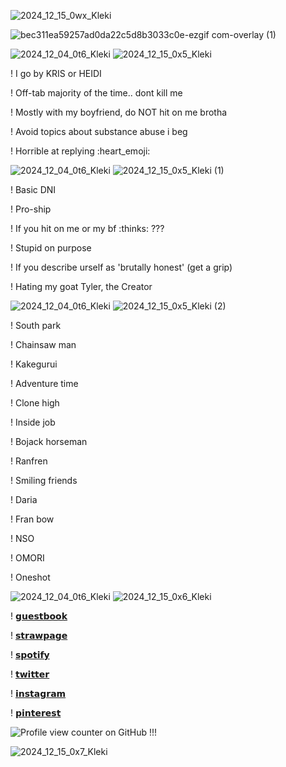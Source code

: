 
![2024_12_15_0wx_Kleki](https://github.com/user-attachments/assets/9c167f98-b3da-4923-b06a-72cbcc232635)

![bec311ea59257ad0da22c5d8b3033c0e-ezgif com-overlay (1)](https://github.com/user-attachments/assets/9abac5cd-245a-49cf-8221-437a22d72c51)

![2024_12_04_0t6_Kleki](https://github.com/user-attachments/assets/12dddc1b-a77c-49dd-b79e-1a1b2ba83157)
![2024_12_15_0x5_Kleki](https://github.com/user-attachments/assets/384da594-cfd7-45db-9a8b-5817f789bab0)



! I go by KRIS or HEIDI 

! Off-tab majority of the time.. dont kill me

! Mostly with my boyfriend, do NOT hit on me brotha

! Avoid topics about substance abuse i beg

! Horrible at replying :heart_emoji: 

![2024_12_04_0t6_Kleki](https://github.com/user-attachments/assets/70e4ca54-0af3-40e7-b41f-2a006fa1a9d6)
![2024_12_15_0x5_Kleki (1)](https://github.com/user-attachments/assets/38744d1f-23af-468e-9223-8700f40356e5)


! Basic DNI

! Pro-ship

! If you hit on me or my bf :thinks: ???

! Stupid on purpose 

! If you describe urself as 'brutally honest' (get a grip)

! Hating my goat Tyler, the Creator

![2024_12_04_0t6_Kleki](https://github.com/user-attachments/assets/12dddc1b-a77c-49dd-b79e-1a1b2ba83157)
![2024_12_15_0x5_Kleki (2)](https://github.com/user-attachments/assets/f3e4515b-e02d-49ea-ba85-16d2c6266b2c)


! South park

! Chainsaw man

! Kakegurui

! Adventure time

! Clone high

! Inside job

! Bojack horseman

! Ranfren

! Smiling friends

! Daria

! Fran bow

! NSO

! OMORI

! Oneshot

![2024_12_04_0t6_Kleki](https://github.com/user-attachments/assets/12dddc1b-a77c-49dd-b79e-1a1b2ba83157)
![2024_12_15_0x6_Kleki](https://github.com/user-attachments/assets/cb40947d-b552-4cc6-8089-c192f94249f3)


! [𝗴𝘂𝗲𝘀𝘁𝗯𝗼𝗼𝗸](https://kriss0mwahh.atabook.org/)

! [𝘀𝘁𝗿𝗮𝘄𝗽𝗮𝗴𝗲](https://kriss0mwahh.straw.page/)

! [𝘀𝗽𝗼𝘁𝗶𝗳𝘆](https://open.spotify.com/user/unt6s436jwrn1wpacted7x9az)

! [𝘁𝘄𝗶𝘁𝘁𝗲𝗿](https://x.com/Kriss0Mwahh)

! [𝗶𝗻𝘀𝘁𝗮𝗴𝗿𝗮𝗺](https://www.instagram.com/kriss0mwahh/)

! [𝗽𝗶𝗻𝘁𝗲𝗿𝗲𝘀𝘁](https://www.pinterest.com/Kriss0Mwahh/)

![Profile view counter on GitHub](https://komarev.com/ghpvc/?username=kriss0mwahh) !!!

![2024_12_15_0x7_Kleki](https://github.com/user-attachments/assets/f859a5cd-b890-402f-bb41-2e6f886569ef)

